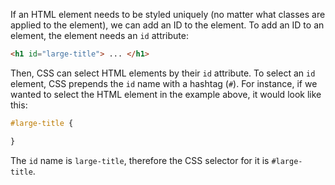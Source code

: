 If an HTML element needs to be styled uniquely (no matter what classes are applied to the element), we can add an ID to the element. To add an ID to an element, the element needs an `id` attribute:

```html
<h1 id="large-title"> ... </h1>
```
Then, CSS can select HTML elements by their `id` attribute. To select an `id` element, CSS prepends the `id` name with a hashtag (`#`). For instance, if we wanted to select the HTML element in the example above, it would look like this:
```css
#large-title {

}
```
The `id` name is `large-title`, therefore the CSS selector for it is `#large-title`.


